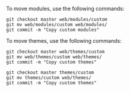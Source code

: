 To move modules, use the following commands:

<TabList>

<Tab title="With Nested Docroot" id="code-docroot" active={true}>

```bash{promptUser:user}
git checkout master web/modules/custom
git mv web/modules/custom web/modules/
git commit -m "Copy custom modules"
```

</Tab>


<Tab title="Without Nested Docroot" id="code-nodocroot">

<Partial file="drupal-9/custom-modules-themes-no-docroot.md" />

</Tab>

</TabList>

To move themes, use the following commands:

<TabList>

<Tab title="Code for a Nested Docroot" id="code-docroot" active={true}>

```bash{promptUser:user}
git checkout master web/themes/custom
git mv web/themes/custom web/themes/
git commit -m "Copy custom themes"
```
</Tab>


<Tab title="Code if No Nested Docroot" id="code-nodocroot">

```bash{promptUser:user}
git checkout master themes/custom
git mv themes/custom web/themes/
git commit -m "Copy custom themes"
```
</Tab>

</TabList>